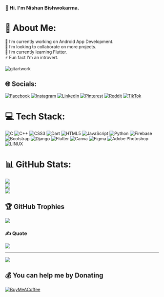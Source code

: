 ### 💫 Hi. I'm Nishan Bishwokarma.
# 💫 About Me:
🔭 I’m currently working on Android App Development.<br>👯 I’m looking to collaborate on more projects.<br>🌱 I’m currently learning Flutter.<br>⚡ Fun fact I'm an introvert.

![gitartwork](gitartwork.svg)


## 🌐 Socials:
[![Facebook](https://img.shields.io/badge/Facebook-%231877F2.svg?logo=Facebook&logoColor=white)](https://facebook.com/profile.php?id=100010972452735) [![Instagram](https://img.shields.io/badge/Instagram-%23E4405F.svg?logo=Instagram&logoColor=white)](https://instagram.com/nishan_thegod/) [![LinkedIn](https://img.shields.io/badge/LinkedIn-%230077B5.svg?logo=linkedin&logoColor=white)](https://linkedin.com/in/nishan-bishwokarma-033574270/) [![Pinterest](https://img.shields.io/badge/Pinterest-%23E60023.svg?logo=Pinterest&logoColor=white)](https://pinterest.com/nishanbishokarma98/) [![Reddit](https://img.shields.io/badge/Reddit-%23FF4500.svg?logo=Reddit&logoColor=white)](https://reddit.com/user/nishansr) [![TikTok](https://img.shields.io/badge/TikTok-%23000000.svg?logo=TikTok&logoColor=white)](https://tiktok.com/@nishan_thegod?lang=en) 

# 💻 Tech Stack:
![C](https://img.shields.io/badge/c-%2300599C.svg?style=for-the-badge&logo=c&logoColor=white) ![C++](https://img.shields.io/badge/c++-%2300599C.svg?style=for-the-badge&logo=c%2B%2B&logoColor=white) ![CSS3](https://img.shields.io/badge/css3-%231572B6.svg?style=for-the-badge&logo=css3&logoColor=white) ![Dart](https://img.shields.io/badge/dart-%230175C2.svg?style=for-the-badge&logo=dart&logoColor=white) ![HTML5](https://img.shields.io/badge/html5-%23E34F26.svg?style=for-the-badge&logo=html5&logoColor=white) ![JavaScript](https://img.shields.io/badge/javascript-%23323330.svg?style=for-the-badge&logo=javascript&logoColor=%23F7DF1E) ![Python](https://img.shields.io/badge/python-3670A0?style=for-the-badge&logo=python&logoColor=ffdd54) ![Firebase](https://img.shields.io/badge/firebase-%23039BE5.svg?style=for-the-badge&logo=firebase) ![Bootstrap](https://img.shields.io/badge/bootstrap-%23563D7C.svg?style=for-the-badge&logo=bootstrap&logoColor=white) ![Django](https://img.shields.io/badge/django-%23092E20.svg?style=for-the-badge&logo=django&logoColor=white) ![Flutter](https://img.shields.io/badge/Flutter-%2302569B.svg?style=for-the-badge&logo=Flutter&logoColor=white) ![Canva](https://img.shields.io/badge/Canva-%2300C4CC.svg?style=for-the-badge&logo=Canva&logoColor=white) 	![Figma](https://img.shields.io/badge/figma-%23F24E1E.svg?style=for-the-badge&logo=figma&logoColor=white) ![Adobe Photoshop](https://img.shields.io/badge/adobephotoshop-%2331A8FF.svg?style=for-the-badge&logo=adobephotoshop&logoColor=white) ![LINUX](https://img.shields.io/badge/Linux-FCC624?style=for-the-badge&logo=linux&logoColor=black)
# 📊 GitHub Stats:
![](https://github-readme-stats.vercel.app/api?username=nishansr&theme=dark&hide_border=false&include_all_commits=true&count_private=true)<br/>
![](https://github-readme-streak-stats.herokuapp.com/?user=nishansr&theme=dark&hide_border=false)<br/>
![](https://github-readme-stats.vercel.app/api/top-langs/?username=nishansr&theme=dark&hide_border=false&include_all_commits=true&count_private=true&layout=compact)

## 🏆 GitHub Trophies
![](https://github-profile-trophy.vercel.app/?username=nishansr&theme=radical&no-frame=false&no-bg=true&margin-w=4)

### ✍️ Quote
![](https://quotes-github-readme.vercel.app/api?type=horizontal&theme=tokyonight)
<!-- 
### 🔝 Top Contributed Repo
![](https://github-contributor-stats.vercel.app/api?username=nishansr&limit=5&theme=onestar&combine_all_yearly_contributions=true) -->
<!-- 
### 😂 Random Dev Meme
<img src="https://rm.up.railway.app/" width="512px"/> -->

---
[![](https://visitcount.itsvg.in/api?id=nishansr&icon=2&color=3)](https://visitcount.itsvg.in)

  ## 💰 You can help me by Donating
  [![BuyMeACoffee](https://img.shields.io/badge/Buy%20Me%20a%20Coffee-ffdd00?style=for-the-badge&logo=buy-me-a-coffee&logoColor=black)](https://buymeacoffee.com/nishansr) 